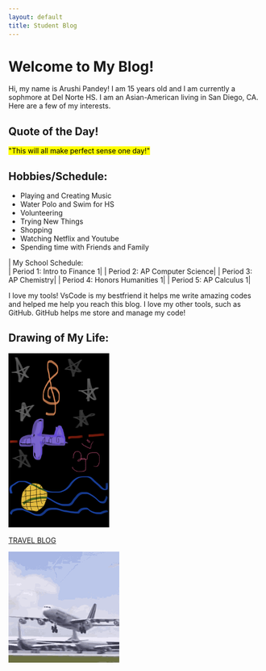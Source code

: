```yaml
---
layout: default
title: Student Blog
---
```

# Welcome to My Blog!
Hi, my name is Arushi Pandey! I am 15 years old and I am currently a sophmore at Del Norte HS. I am an Asian-American living in San Diego, CA. Here are a few of my interests.

## Quote of the Day!
<mark>"This will all make perfect sense one day!" <mark> 

## Hobbies/Schedule:
- Playing and Creating Music 
- Water Polo and Swim for HS
- Volunteering 
- Trying New Things
- Shopping
- Watching Netflix and Youtube
- Spending time with Friends and Family

|              My School Schedule:      
| Period 1: Intro to Finance 1|
| Period 2: AP Computer Science|
| Period 3: AP Chemistry|
| Period 4: Honors Humanities 1|
| Period 5: AP Calculus 1|


I love my tools! VsCode is my bestfriend it helps me write amazing codes and helped me help you reach this blog. I love my other tools, such as GitHub. GitHub helps me store and manage my code!

## Drawing of My Life:

<img src="images/IMG_3595.jpg" alt = "drawing" width="200">


<!-- ## Important Tools:

- Plans, Lists, [Scrum Boards](https://clickup.com/blog/scrum-board/) help you to track key events, show progress and record time.  Effort is a big part of your class grade.  Show plans and time spent!
- [Hacks(Todo)](https://levelup.gitconnected.com/six-ultimate-daily-hacks-for-every-programmer-60f5f10feae) enable you to stay in focus with key requirements of the class.  Each Hack will produce Tangibles.
- Tangibles or [Tangible Artifacts](https://en.wikipedia.org/wiki/Artifact_(software_development)) are things you accumulate as a learner and coder. 

 -->

[TRAVEL BLOG](http://0.0.0.0:4200/student/2023/08/23/Travel.html)




![gif](air.gif)
